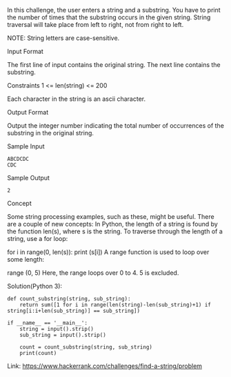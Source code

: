 In this challenge, the user enters a string and a substring. 
You have to print the number of times that the substring occurs in the given string. 
String traversal will take place from left to right, not from right to left.

NOTE: String letters are case-sensitive.

Input Format

The first line of input contains the original string. The next line contains the substring.

Constraints
1 <= len(string) <= 200

Each character in the string is an ascii character.

Output Format

Output the integer number indicating the total number of occurrences of the substring in the original string.

Sample Input
```
ABCDCDC
CDC
```
Sample Output
```
2
```
Concept

Some string processing examples, such as these, might be useful.
There are a couple of new concepts:
In Python, the length of a string is found by the function len(s), where s is the string.
To traverse through the length of a string, use a for loop:

for i in range(0, len(s)):
    print (s[i])
A range function is used to loop over some length:

range (0, 5)
Here, the range loops over 0 to 4. 5 is excluded.

Solution(Python 3):
```
def count_substring(string, sub_string):
    return sum([1 for i in range(len(string)-len(sub_string)+1) if string[i:i+len(sub_string)] == sub_string])

if __name__ == '__main__':
    string = input().strip()
    sub_string = input().strip()
    
    count = count_substring(string, sub_string)
    print(count)
```
Link: https://www.hackerrank.com/challenges/find-a-string/problem
